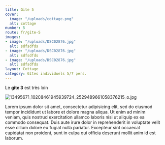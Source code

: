 ```yaml
---
title: Gite 5
cover:
  image: "/uploads/cottage.png"
  alt: cottage
number: 5
route: fr/gite-5
images:
- image: "/uploads/DSC02876.jpg"
  alt: sdfsdfds
- image: "/uploads/DSC02876.jpg"
  alt: sdfsdfds
- image: "/uploads/DSC02876.jpg"
  alt: sdfsdfds
layout: Cottage
category: Gîtes individuels 5/7 pers.
---
```

Le **gite 3** est très loin

![13495671_10208461945939724_2529489661058376215_o.jpg](/uploads/13495671_10208461945939724_2529489661058376215_o.jpg)

Lorem ipsum dolor sit amet, consectetur adipisicing elit, sed do eiusmod tempor incididunt ut labore et dolore magna aliqua. Ut enim ad minim veniam, quis nostrud exercitation ullamco laboris nisi ut aliquip ex ea commodo consequat. Duis aute irure dolor in reprehenderit in voluptate velit esse cillum dolore eu fugiat nulla pariatur. Excepteur sint occaecat cupidatat non proident, sunt in culpa qui officia deserunt mollit anim id est laborum.
